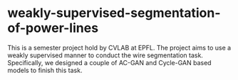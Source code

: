 # weakly-supervised-segmentation-of-power-lines
This is a semester project hold by CVLAB at EPFL. The project aims to use a weakly supervised manner to conduct the wire segmentation task. Specifically, we designed a couple of AC-GAN and Cycle-GAN based models to finish this task.
